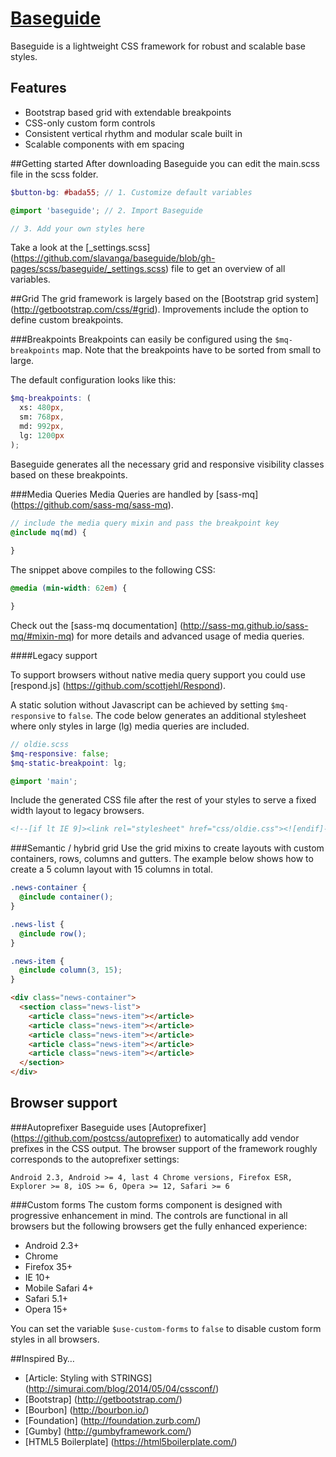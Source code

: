 # [Baseguide](http://basegui.de)
Baseguide is a lightweight CSS framework for robust and scalable base styles.

## Features
* Bootstrap based grid with extendable breakpoints
* CSS-only custom form controls
* Consistent vertical rhythm and modular scale built in
* Scalable components with em spacing

##Getting started
After downloading Baseguide you can edit the main.scss file in the scss folder.
```scss
$button-bg: #bada55; // 1. Customize default variables

@import 'baseguide'; // 2. Import Baseguide

// 3. Add your own styles here
```

Take a look at the [_settings.scss] (https://github.com/slavanga/baseguide/blob/gh-pages/scss/baseguide/_settings.scss) file to get an overview of all variables.

##Grid
The grid framework is largely based on the [Bootstrap grid system] (http://getbootstrap.com/css/#grid). Improvements include the option to define custom breakpoints.

###Breakpoints
Breakpoints can easily be configured using the ```$mq-breakpoints``` map. Note that the breakpoints have to be sorted from small to large.

The default configuration looks like this:

```scss
$mq-breakpoints: (
  xs: 480px,
  sm: 768px,
  md: 992px,
  lg: 1200px
);
```

Baseguide generates all the necessary grid and responsive visibility classes based on these breakpoints.

###Media Queries
Media Queries are handled by [sass-mq] (https://github.com/sass-mq/sass-mq).

```scss
// include the media query mixin and pass the breakpoint key
@include mq(md) {
	
}
```

The snippet above compiles to the following CSS:

```css
@media (min-width: 62em) {

}
```

Check out the [sass-mq documentation] (http://sass-mq.github.io/sass-mq/#mixin-mq) for more details and advanced usage of media queries.

####Legacy support

To support browsers without native media query support you could use [respond.js] (https://github.com/scottjehl/Respond).

A static solution without Javascript can be achieved by setting ```$mq-responsive``` to ```false```. The code below generates an additional stylesheet where only styles in large (lg) media queries are included.

```scss
// oldie.scss
$mq-responsive: false;
$mq-static-breakpoint: lg;

@import 'main';
```

Include the generated CSS file after the rest of your styles to serve a fixed width layout to legacy browsers.
```html
<!--[if lt IE 9]><link rel="stylesheet" href="css/oldie.css"><![endif]-->
```

###Semantic / hybrid grid
Use the grid mixins to create layouts with custom containers, rows, columns and gutters. The example below shows how to create a 5 column layout with 15 columns in total.

```scss
.news-container {
  @include container();
}

.news-list {
  @include row();
}

.news-item {
  @include column(3, 15);
}
```

```html
<div class="news-container">
  <section class="news-list">
    <article class="news-item"></article>
    <article class="news-item"></article>
    <article class="news-item"></article>
    <article class="news-item"></article>
    <article class="news-item"></article>
  </section>
</div>
```

## Browser support

###Autoprefixer
Baseguide uses [Autoprefixer] (https://github.com/postcss/autoprefixer) to automatically add vendor prefixes in the CSS output.
The browser support of the framework roughly corresponds to the autoprefixer settings:
```
Android 2.3, Android >= 4, last 4 Chrome versions, Firefox ESR, Explorer >= 8, iOS >= 6, Opera >= 12, Safari >= 6
```

###Custom forms
The custom forms component is designed with progressive enhancement in mind.
The controls are functional in all browsers but the following browsers get the fully enhanced experience:

* Android 2.3+
* Chrome
* Firefox 35+
* IE 10+
* Mobile Safari 4+
* Safari 5.1+
* Opera 15+

You can set the variable ```$use-custom-forms``` to ```false``` to disable custom form styles in all browsers.

##Inspired By…
* [Article: Styling with STRINGS] (http://simurai.com/blog/2014/05/04/cssconf/)
* [Bootstrap] (http://getbootstrap.com/)
* [Bourbon] (http://bourbon.io/)
* [Foundation] (http://foundation.zurb.com/)
* [Gumby] (http://gumbyframework.com/)
* [HTML5 Boilerplate] (https://html5boilerplate.com/)
